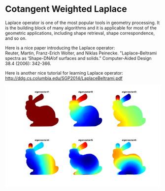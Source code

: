 # Cotangent Weighted Laplace 
Laplace operator is one of the most popular tools in geometry processing. It is the building block of many algorithms and it is applicable for most of the geometric applications, including shape retrieval, shape correspondence, and so on.

Here is a nice paper introducing the Laplace operator:   
Reuter, Martin, Franz-Erich Wolter, and Niklas Peinecke. "Laplace–Beltrami spectra as ‘Shape-DNA’of surfaces and solids." Computer-Aided Design 38.4 (2006): 342-366.

Here is another nice tutorial for learning Laplace operator:  
http://ddg.cs.columbia.edu/SGP2014/LaplaceBeltrami.pdf

![mode](./eigenModes.png)
